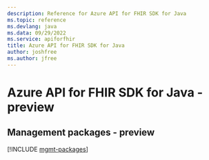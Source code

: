 ```yaml
---
description: Reference for Azure API for FHIR SDK for Java
ms.topic: reference
ms.devlang: java
ms.data: 09/29/2022
ms.service: apiforfhir
title: Azure API for FHIR SDK for Java
author: joshfree
ms.author: jfree
---
```

# Azure API for FHIR SDK for Java - preview

## Management packages - preview
[!INCLUDE [mgmt-packages](api-for-fhir-mgmt-index.md)]